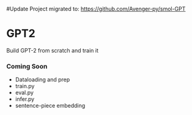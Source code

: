 #Update
Project migrated to: https://github.com/Avenger-py/smol-GPT

# GPT2
Build GPT-2 from scratch and train it

### Coming Soon
* Dataloading and prep
* train.py
* eval.py
* infer.py
* sentence-piece embedding
